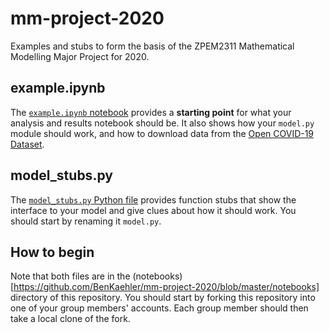 # mm-project-2020
Examples and stubs to form the basis of the ZPEM2311 Mathematical Modelling Major Project for 2020.

## example.ipynb
The [`example.ipynb` notebook](https://github.com/BenKaehler/mm-project-2020/blob/master/notebooks/example.ipynb) provides a **starting point** for what your analysis and results notebook should be. It also shows how your `model.py` module should work, and how to download data from the [Open COVID-19 Dataset](https://github.com/open-covid-19/data).

## model_stubs.py
The [`model_stubs.py` Python file](https://github.com/BenKaehler/mm-project-2020/blob/master/notebooks/example.ipynb) provides function stubs that show the interface to your model and give clues about how it should work. You should start by renaming it `model.py`.

## How to begin
Note that both files are in the (notebooks)[https://github.com/BenKaehler/mm-project-2020/blob/master/notebooks] directory of this repository. You should start by forking this repository into one of your group members' accounts. Each group member should then take a local clone of the fork.
